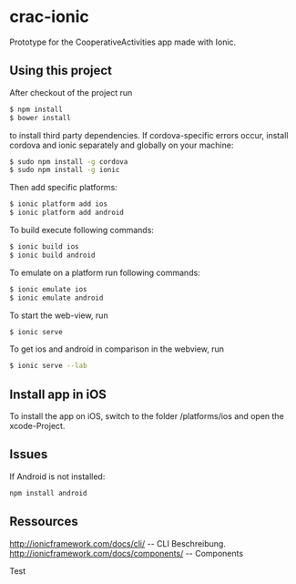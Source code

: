 crac-ionic
=====================

Prototype for the CooperativeActivities app made with Ionic.

## Using this project

After checkout of the project run

```bash
$ npm install
$ bower install
```

to install third party dependencies.
If cordova-specific errors occur, install cordova and ionic separately and globally on your machine:

```bash
$ sudo npm install -g cordova
$ sudo npm install -g ionic
```

Then add specific platforms:

```bash
$ ionic platform add ios
$ ionic platform add android
```

To build execute following commands:

```bash
$ ionic build ios
$ ionic build android
```

To emulate on a platform run following commands:

```bash
$ ionic emulate ios
$ ionic emulate android
```

To start the web-view, run

```bash
$ ionic serve
```

To get ios and android in comparison in the webview, run

```bash
$ ionic serve --lab
```

## Install app in iOS

To install the app on iOS, switch to the folder /platforms/ios and open the xcode-Project.

## Issues
If Android is not installed:

```bash
npm install android
```

## Ressources

http://ionicframework.com/docs/cli/ -- CLI Beschreibung.
http://ionicframework.com/docs/components/ -- Components

Test